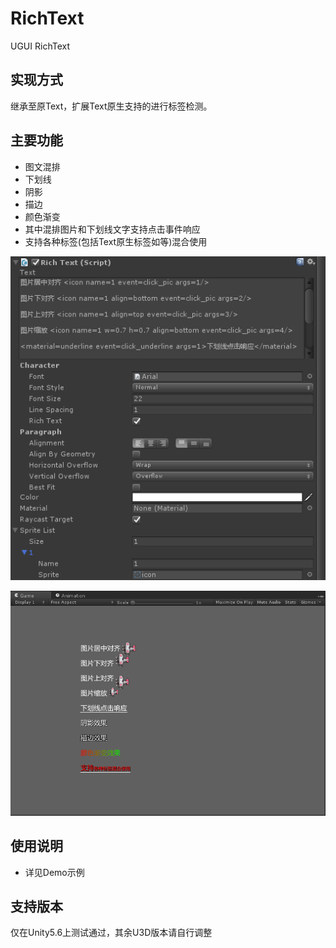 # RichText

UGUI RichText

## 实现方式

继承至原Text，扩展Text原生支持的<material>进行标签检测。

## 主要功能

* 图文混排
* 下划线
* 阴影
* 描边
* 颜色渐变
* 其中混排图片和下划线文字支持点击事件响应
* 支持各种标签(包括Text原生标签如<size>等)混合使用

![Image](https://github.com/SylarLi/RichText/blob/master/Assets/RichText/Demo/snapshot_1.png)

![Image](https://github.com/SylarLi/RichText/blob/master/Assets/RichText/Demo/snapshot_2.png)

## 使用说明

* 详见Demo示例

## 支持版本

仅在Unity5.6上测试通过，其余U3D版本请自行调整
